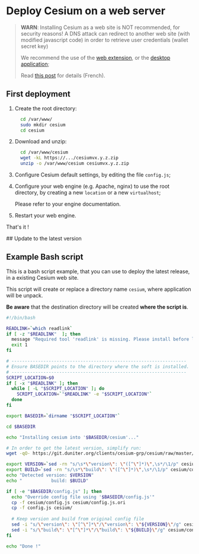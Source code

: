 
# Deploy Cesium on a web server 

> **WARN**: Installing Cesium as a web site is NOT recommended, for security reasons!
> A DNS attack can redirect to another web site (with modified javascript code) in order to retrieve user credentials (wallet secret key)
>
> We recommend the use of the [web extension](build_web_extension.md), or the [desktop application](build_desktop.md);
>
> Read [this post](https://forum.monnaie-libre.fr/t/cesium-evolue-aie-ca-va-piquer-mais/10015) for details (French).

## First deployment

1. Create the root directory:
    ```bash
      cd /var/www/
      sudo mkdir cesium
      cd cesium 
    ```

2. Download and unzip:
    ```bash
      cd /var/www/cesium
      wget -kL https://.../cesiumvx.y.z.zip
      unzip -o /var/www/cesium cesiumvx.y.z.zip
    ```

3. Configure Cesium default settings, by editing the file `config.js`; 

4. Configure your web engine (e.g. Apache, nginx) to use the root directory, by creating a new `location` or a new `virtualhost`;

   Please refer to your engine documentation.

5. Restart your web engine.

That's it !

## Update to the latest version

## Example Bash script 
 
This is a bash script example, that you can use to deploy the latest release, in a existing Cesium web site.

This script will create or replace a directory name `cesium`, where application will be unpack.
 
**Be aware** that the destination directory will be created **where the script is**.

```bash
#!/bin/bash

READLINK=`which readlink`
if [ -z "$READLINK"  ]; then
  message "Required tool 'readlink' is missing. Please install before launch \"$0\" file."
  exit 1
fi

# ------------------------------------------------------------------
# Ensure BASEDIR points to the directory where the soft is installed.
# ------------------------------------------------------------------
SCRIPT_LOCATION=$0
if [ -x "$READLINK" ]; then
  while [ -L "$SCRIPT_LOCATION" ]; do
    SCRIPT_LOCATION=`"$READLINK" -e "$SCRIPT_LOCATION"`
  done
fi

export BASEDIR=`dirname "$SCRIPT_LOCATION"`

cd $BASEDIR

echo "Installing cesium into '$BASEDIR/cesium'..."

# In order to get the latest version, simplify run:
wget -qO- https://git.duniter.org/clients/cesium-grp/cesium/raw/master/install.sh | bash

export VERSION=`sed -rn "s/\s*\"version\": \"([^\"]*)\",\s*/\1/p" cesium/config.js`
export BUILD=`sed -rn "s/\s*\"build\": \"([^\"]*)\",\s*/\1/p" cesium/config.js`
echo "Detected version: $VERSION"
echo "           build: $BUILD"

if [ -e "$BASEDIR/config.js" ]; then
  echo "Override config file using '$BASEDIR/config.js'"
  cp -f cesium/config.js cesium/config.js.ori
  cp -f config.js cesium/
  
  # Keep version and build from original config file
  sed -i "s/\"version\": \"[^\"]*\"/\"version\": \"${VERSION}\"/g" cesium/config.js
  sed -i "s/\"build\": \"[^\"]*\"/\"build\": \"${BUILD}\"/g" cesium/config.js
fi

echo "Done !"
```